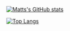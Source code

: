 [![Matts's GitHub stats](https://github-readme-stats.vercel.app/api?username=matt54633&count_private=true&show_icons=true&bg_color=62c7fe&title_color=ffffff&icon_color=ffffff&text_color=ffffff)](https://github.com/matt54633/github-readme-stats)

[![Top Langs](https://github-readme-stats.vercel.app/api/top-langs/?username=matt54633&bg_color=fead62&title_color=111111&text_color=111111)](https://github.com/matt54633/github-readme-stats)
